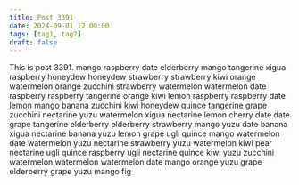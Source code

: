 ```yaml
---
title: Post 3391
date: 2024-09-01 12:00:00
tags: [tag1, tag2]
draft: false
---
```

This is post 3391.
mango
raspberry
date
elderberry
mango
tangerine
xigua
raspberry
honeydew
honeydew
strawberry
strawberry
kiwi
orange
watermelon
orange
zucchini
strawberry
watermelon
watermelon
date
raspberry
raspberry
tangerine
orange
kiwi
lemon
raspberry
raspberry
date
lemon
mango
banana
zucchini
kiwi
honeydew
quince
tangerine
grape
zucchini
nectarine
yuzu
watermelon
xigua
nectarine
lemon
cherry
date
date
grape
tangerine
elderberry
elderberry
strawberry
mango
yuzu
date
banana
xigua
nectarine
banana
yuzu
lemon
grape
ugli
quince
mango
watermelon
date
watermelon
yuzu
nectarine
strawberry
yuzu
watermelon
kiwi
pear
nectarine
ugli
quince
raspberry
ugli
nectarine
quince
kiwi
yuzu
zucchini
watermelon
watermelon
watermelon
date
mango
orange
yuzu
grape
elderberry
grape
yuzu
mango
fig
